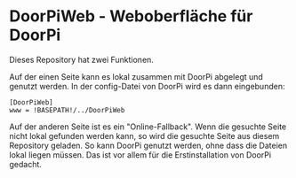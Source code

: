 DoorPiWeb - Weboberfläche für DoorPi
================

Dieses Repository hat zwei Funktionen.

Auf der einen Seite kann es lokal zusammen mit DoorPi abgelegt und genutzt werden.
In der config-Datei von DoorPi wird es dann eingebunden:

```
[DoorPiWeb]
www = !BASEPATH!/../DoorPiWeb
```

Auf der anderen Seite ist es ein "Online-Fallback".
Wenn die gesuchte Seite nicht lokal gefunden werden kann, so wird die gesuchte Seite aus diesem Repository geladen.
So kann DoorPi genutzt werden, ohne dass die Dateien lokal liegen müssen.
Das ist vor allem für die Erstinstallation von DoorPi gedacht.
